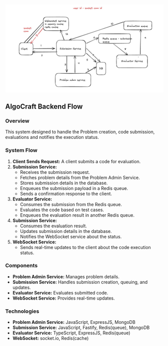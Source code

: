 ![Architecture-AlgoCraft](images/Architecture-Algocraft.jpg)

## AlgoCraft Backend Flow

### Overview
This system designed to handle the Problem creation, code submission, evaluations and notifies the execution status.

### System Flow
1. **Client Sends Request:** A client submits a code for evaluation.
2. **Submission Service:**
   * Receives the submission request.
   * Fetches problem details from the Problem Admin Service.
   * Stores submission details in the database.
   * Enqueues the submission payload in a Redis queue.
   * Sends a confirmation response to the client.
3. **Evaluator Service:**
   * Consumes the submission from the Redis queue.
   * Evaluates the code based on test cases.
   * Enqueues the evaluation result in another Redis queue.
4. **Submission Service:**
   * Consumes the evaluation result.
   * Updates submission details in the database.
   * Notifies the WebSocket service about the status.
5. **WebSocket Service:**
   * Sends real-time updates to the client about the code execution status.

### Components
* **Problem Admin Service:** Manages problem details.
* **Submission Service:** Handles submission creation, queuing, and updates.
* **Evaluator Service:** Evaluates submitted code.
* **WebSocket Service:** Provides real-time updates.

### Technologies
* **Problem Admin Service:** JavaScript, ExpressJS, MongoDB
* **Submission Service:** JavaScript, Fastify, Redis(queue), MongoDB
* **Evaluator Service:** TypeScript, ExpressJS, Redis(queue)
* **WebSocket:** socket.io, Redis(cache)
